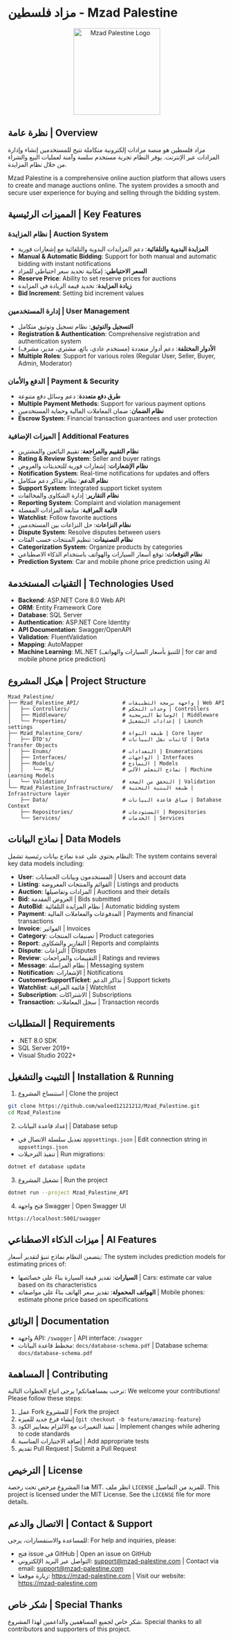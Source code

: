 # مزاد فلسطين - Mzad Palestine

<p align="center">
  <img src="https://github.com/waleed12121212/Mzad_Palestine/raw/main/logo.png" alt="Mzad Palestine Logo" width="200"/>
</p>

## نظرة عامة | Overview
مزاد فلسطين هو منصة مزادات إلكترونية متكاملة تتيح للمستخدمين إنشاء وإدارة المزادات عبر الإنترنت. يوفر النظام تجربة مستخدم سلسة وآمنة لعمليات البيع والشراء من خلال نظام المزايدة.

Mzad Palestine is a comprehensive online auction platform that allows users to create and manage auctions online. The system provides a smooth and secure user experience for buying and selling through the bidding system.

## المميزات الرئيسية | Key Features

### نظام المزايدة | Auction System
- **المزايدة اليدوية والتلقائية**: دعم المزايدات اليدوية والتلقائية مع إشعارات فورية
- **Manual & Automatic Bidding**: Support for both manual and automatic bidding with instant notifications
- **السعر الاحتياطي**: إمكانية تحديد سعر احتياطي للمزاد
- **Reserve Price**: Ability to set reserve prices for auctions
- **زيادة المزايدة**: تحديد قيمة الزيادة في المزايدة
- **Bid Increment**: Setting bid increment values

### إدارة المستخدمين | User Management
- **التسجيل والتوثيق**: نظام تسجيل وتوثيق متكامل
- **Registration & Authentication**: Comprehensive registration and authentication system
- **الأدوار المختلفة**: دعم أدوار متعددة (مستخدم عادي، بائع، مشتري، مدير، مشرف)
- **Multiple Roles**: Support for various roles (Regular User, Seller, Buyer, Admin, Moderator)

### الدفع والأمان | Payment & Security
- **طرق دفع متعددة**: دعم وسائل دفع متنوعة
- **Multiple Payment Methods**: Support for various payment options
- **نظام الضمان**: ضمان المعاملات المالية وحماية المستخدمين
- **Escrow System**: Financial transaction guarantees and user protection

### الميزات الإضافية | Additional Features
- **نظام التقييم والمراجعة**: تقييم البائعين والمشترين
- **Rating & Review System**: Seller and buyer ratings
- **نظام الإشعارات**: إشعارات فورية للتحديثات والعروض
- **Notification System**: Real-time notifications for updates and offers
- **نظام الدعم**: نظام تذاكر دعم متكامل
- **Support System**: Integrated support ticket system
- **نظام التقارير**: إدارة الشكاوى والمخالفات
- **Reporting System**: Complaint and violation management
- **قائمة المراقبة**: متابعة المزادات المفضلة
- **Watchlist**: Follow favorite auctions
- **نظام النزاعات**: حل النزاعات بين المستخدمين
- **Dispute System**: Resolve disputes between users
- **نظام التصنيفات**: تنظيم المنتجات حسب الفئات
- **Categorization System**: Organize products by categories
- **نظام التوقعات**: توقع أسعار السيارات والهواتف باستخدام الذكاء الاصطناعي
- **Prediction System**: Car and mobile phone price prediction using AI

## التقنيات المستخدمة | Technologies Used
- **Backend**: ASP.NET Core 8.0 Web API
- **ORM**: Entity Framework Core
- **Database**: SQL Server
- **Authentication**: ASP.NET Core Identity
- **API Documentation**: Swagger/OpenAPI
- **Validation**: FluentValidation
- **Mapping**: AutoMapper
- **Machine Learning**: ML.NET (للتنبؤ بأسعار السيارات والهواتف | for car and mobile phone price prediction)

## هيكل المشروع | Project Structure
```
Mzad_Palestine/
├── Mzad_Palestine_API/              # واجهة برمجة التطبيقات | Web API
│   ├── Controllers/                 # وحدات التحكم | Controllers
│   ├── Middleware/                  # الوسائط البرمجية | Middleware
│   └── Properties/                  # إعدادات التشغيل | Launch settings
├── Mzad_Palestine_Core/             # طبقة النواة | Core layer
│   ├── DTO's/                       # كائنات نقل البيانات | Data Transfer Objects
│   ├── Enums/                       # التعدادات | Enumerations
│   ├── Interfaces/                  # الواجهات | Interfaces
│   ├── Models/                      # النماذج | Models
│   │   └── ML/                      # نماذج التعلم الآلي | Machine Learning Models
│   └── Validation/                  # التحقق من الصحة | Validation
└── Mzad_Palestine_Infrastructure/   # طبقة البنية التحتية | Infrastructure layer
    ├── Data/                        # سياق قاعدة البيانات | Database Context
    ├── Repositories/                # المستودعات | Repositories
    └── Services/                    # الخدمات | Services
```

## نماذج البيانات | Data Models
النظام يحتوي على عدة نماذج بيانات رئيسية تشمل:
The system contains several key data models including:

- **User**: المستخدمون وبيانات الحسابات | Users and account data
- **Listing**: القوائم والمنتجات المعروضة | Listings and products
- **Auction**: المزادات وتفاصيلها | Auctions and their details
- **Bid**: العروض المقدمة | Bids submitted
- **AutoBid**: نظام المزايدة التلقائية | Automatic bidding system
- **Payment**: المدفوعات والمعاملات المالية | Payments and financial transactions
- **Invoice**: الفواتير | Invoices
- **Category**: تصنيفات المنتجات | Product categories
- **Report**: التقارير والشكاوى | Reports and complaints
- **Dispute**: النزاعات | Disputes
- **Review**: التقييمات والمراجعات | Ratings and reviews
- **Message**: نظام المراسلة | Messaging system
- **Notification**: الإشعارات | Notifications
- **CustomerSupportTicket**: تذاكر الدعم | Support tickets
- **Watchlist**: قائمة المراقبة | Watchlist
- **Subscription**: الاشتراكات | Subscriptions
- **Transaction**: سجل المعاملات | Transaction records

## المتطلبات | Requirements
- .NET 8.0 SDK
- SQL Server 2019+
- Visual Studio 2022+

## التثبيت والتشغيل | Installation & Running
1. استنساخ المشروع | Clone the project
```bash
git clone https://github.com/waleed12121212/Mzad_Palestine.git
cd Mzad_Palestine
```

2. إعداد قاعدة البيانات | Database setup
- تعديل سلسلة الاتصال في `appsettings.json` | Edit connection string in `appsettings.json`
- تنفيذ الترحيلات | Run migrations:
```bash
dotnet ef database update
```

3. تشغيل المشروع | Run the project
```bash
dotnet run --project Mzad_Palestine_API
```

4. فتح واجهة Swagger | Open Swagger UI
```
https://localhost:5001/swagger
```

## ميزات الذكاء الاصطناعي | AI Features
يتضمن النظام نماذج تنبؤ لتقدير أسعار:
The system includes prediction models for estimating prices of:

- **السيارات**: تقدير قيمة السيارة بناءً على خصائصها | Cars: estimate car value based on its characteristics
- **الهواتف المحمولة**: تقدير سعر الهاتف بناءً على مواصفاته | Mobile phones: estimate phone price based on specifications

## الوثائق | Documentation
- واجهة API: `/swagger` | API interface: `/swagger`
- مخطط قاعدة البيانات: `docs/database-schema.pdf` | Database schema: `docs/database-schema.pdf`

## المساهمة | Contributing
نرحب بمساهماتكم! يرجى اتباع الخطوات التالية:
We welcome your contributions! Please follow these steps:

1. عمل Fork للمشروع | Fork the project
2. إنشاء فرع جديد للميزة (`git checkout -b feature/amazing-feature`)
3. تنفيذ التغييرات مع الالتزام بمعايير الكود | Implement changes while adhering to code standards
4. إضافة الاختبارات المناسبة | Add appropriate tests
5. تقديم Pull Request | Submit a Pull Request

## الترخيص | License
هذا المشروع مرخص تحت رخصة MIT. انظر ملف `LICENSE` للمزيد من التفاصيل.
This project is licensed under the MIT License. See the `LICENSE` file for more details.

## الاتصال والدعم | Contact & Support
للمساعدة والاستفسارات، يرجى:
For help and inquiries, please:

- فتح issue في GitHub | Open an issue on GitHub
- التواصل عبر البريد الإلكتروني: support@mzad-palestine.com | Contact via email: support@mzad-palestine.com
- زيارة موقعنا: https://mzad-palestine.com | Visit our website: https://mzad-palestine.com

## شكر خاص | Special Thanks
شكر خاص لجميع المساهمين والداعمين لهذا المشروع.
Special thanks to all contributors and supporters of this project.